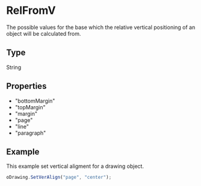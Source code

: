 # RelFromV

The possible values for the base which the relative vertical positioning of an object will be calculated from.

## Type

String

## Properties

- "bottomMargin" 
- "topMargin" 
- "margin" 
- "page" 
- "line" 
- "paragraph"

## Example

This example set vertical aligment for a drawing object.

```javascript
oDrawing.SetVerAlign("page", "center");
```